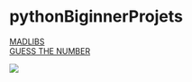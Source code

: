 <head>
    <meta charset="UTF-8">
    <meta http-equiv="X-UA-Compatible" content="IE=edge">
    <meta name="viewport" content="width=device-width, initial-scale=1.0">
</head>

# pythonBiginnerProjets

[MADLIBS](madlibs)  
[GUESS THE NUMBER](guessTheNumber)  

<a href = "https://github.com/devil-prog/pythonBiginnerProjets/graphs/contributors">
  <img src = "https://contrib.rocks/image?repo=devil-prog%2FpythonBiginnerProjets">
</a>
